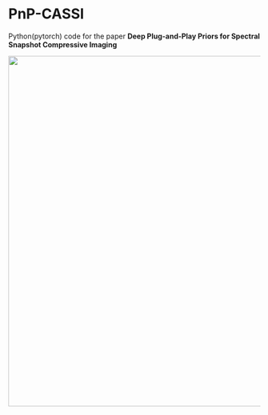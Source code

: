 # PnP-CASSI
Python(pytorch) code for the paper **Deep Plug-and-Play Priors for Spectral Snapshot Compressive Imaging**
<p align="center">
<img src="https://github.com/zsm1211/PnP-CASSI/blob/main/img/Simu_colorchecker_256-1.png?height="900" width="700"raw=true">
</p>
